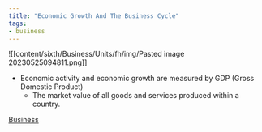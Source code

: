 ```yaml
---
title: "Economic Growth And The Business Cycle"
tags:
- business
---
```


![[content/sixth/Business/Units/fh/img/Pasted image 20230525094811.png]]

- Economic activity and economic growth are measured by GDP (Gross Domestic Product)
	- The market value of all goods and services produced within a country.


[Business](/Business)